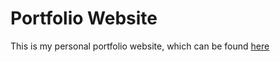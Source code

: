 # Portfolio Website

This is my personal portfolio website, which can be found [here](http://bchampion.ca)
